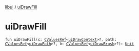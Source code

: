 [libui](index.md) / [uiDrawFill](./ui-draw-fill.md)

# uiDrawFill

`fun uiDrawFill(c: `[`CValuesRef`](../kotlinx.cinterop/-c-values-ref/index.md)`<`[`uiDrawContext`](ui-draw-context.md)`>?, path: `[`CValuesRef`](../kotlinx.cinterop/-c-values-ref/index.md)`<`[`uiDrawPath`](ui-draw-path.md)`>?, b: `[`CValuesRef`](../kotlinx.cinterop/-c-values-ref/index.md)`<`[`uiDrawBrush`](ui-draw-brush/index.md)`>?): `[`Unit`](https://kotlinlang.org/api/latest/jvm/stdlib/kotlin/-unit/index.html)